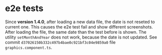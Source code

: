 # e2e tests

Since **version 1.4.0**, after loading a new data file, the date is not reseted to current one.
This causes the e2e test fail and show different screenshots. After loading the file, the same date than the
test before is shown. The utility `setMonthAndYear` does not work, because the date is not updated.
See commit `d37026150b332c497b4bae0c921bf3c04e9859a0` file `graphics.component.ts`.
